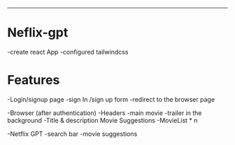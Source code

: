 -----


# Neflix-gpt
-create react App
-configured tailwindcss



# Features

-Login/signup page
    -sign In /sign up form
    -redirect to the browser page

-Browser (after authentication)
    -Headers
    -main movie
     -trailer in the background
     -Title & description
     Movie Suggestions
        -MovieList * n

-Netflix GPT
    -search bar
    -movie suggestions